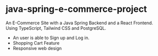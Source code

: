 # java-spring-e-commerce-project
 
An E-Commerce Site with a Java Spring Backend and a React Frontend. Using TypeScript, Tailwind CSS and PostgreSQL.

- An user is able to Sign up and Log in.
- Shopping Cart Feature
- Responsive web design
